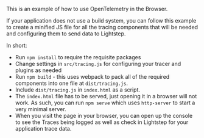 This is an example of how to use OpenTelemetry in the Browser.

If your application does not use a build system, you can follow this example to create a minified JS file for all the tracing components that will be needed and configuring them to send data to Lightstep.

In short:

- Run `npm install` to require the requisite packages
- Change settings in `src/tracing.js` for configuring your tracer and plugins as needed
- Run `npm build` - this uses webpack to pack all of the required components into one file at `dist/tracing.js`.
- Include `dist/tracing.js` in `index.html` as a script.
- The `index.html` file has to be served, just opening it in a browser will not work. As such, you can run `npm serve` which uses `http-server` to start a very minimal server.
- When you visit the page in your browser, you can open up the console to see the Traces being logged as well as check in Lightstep for your application trace data.
